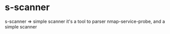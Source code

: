 s-scanner
=========

s-scanner => simple scanner
  it's a tool to parser nmap-service-probe, and a simple scanner

